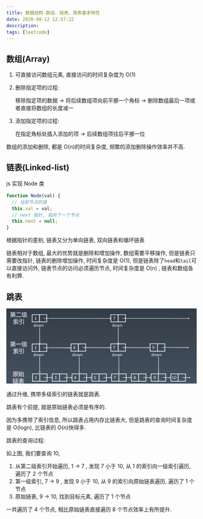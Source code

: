 ```yaml
---
title: 数据结构-数组、链表、跳表基本特性
date: 2020-08-12 12:57:22
description:
tags: [leetcode]
---
```


## 数组(Array)

1. 可直接访问数组元素, 直接访问的时间复杂度为 O(1)

2. 删除指定项的过程:

   移除指定项的数据 -> 将后续数组项向前平挪一个角标 -> 删除数组最后一项或者直接将数组的长度减一

3. 添加指定项的过程:

   在指定角标处插入添加的项 -> 后续数组项往后平挪一位

数组的添加和删除, 都是 O(n)的时间复杂度, 频繁的添加删除操作效率并不高.

## 链表(Linked-list)

js 实现 Node 类

```js
function Node(val) {
  // 当前节点的值
  this.val = val;
  // next 指针, 指向下一个节点
  this.next = null;
}
```

根据指针的差别, 链表又分为单向链表, 双向链表和循环链表

链表相对于数组, 最大的优势就是删除和增加操作, 数组需要平移操作, 但是链表只需要改指针, 链表的删除增加操作, 时间复杂度是 O(1), 但是链表除了`head`和`tail`可以直接访问外, 链表节点的访问必须遍历节点, 时间复杂度是 O(n) , 链表和数组各有利弊.

## 跳表

![跳表](./跳表.png)

通过升维, 携带多级索引的链表就是跳表.

跳表有个前提, 就是原始链表必须是有序的.

因为多携带了索引信息, 所以跳表占用内存比链表大, 但是跳表的查询时间复杂度是 O(logn), 比链表的 O(n)快得多.

跳表的查询过程:

如上图, 我们要查询 10,

1. 从第二级索引开始遍历, 1 -> 7 , 发现 7 小于 10, 从 1 的索引向一级索引遍历, 遍历了 2 个节点
2. 第一级索引, 7 -> 9 , 发现 9 小于 10, 从 9 的索引向原始链表遍历, 遍历了 1 个节点
3. 原始链表, 9 -> 10, 找到目标元素, 遍历了 1 个节点

一共遍历了 4 个节点, 相比原始链表直接遍历 8 个节点效率上有所提升.
